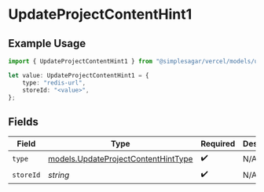 # UpdateProjectContentHint1

## Example Usage

```typescript
import { UpdateProjectContentHint1 } from "@simplesagar/vercel/models/updateprojectop.js";

let value: UpdateProjectContentHint1 = {
    type: "redis-url",
    storeId: "<value>",
};
```

## Fields

| Field                                                                            | Type                                                                             | Required                                                                         | Description                                                                      |
| -------------------------------------------------------------------------------- | -------------------------------------------------------------------------------- | -------------------------------------------------------------------------------- | -------------------------------------------------------------------------------- |
| `type`                                                                           | [models.UpdateProjectContentHintType](../models/updateprojectcontenthinttype.md) | :heavy_check_mark:                                                               | N/A                                                                              |
| `storeId`                                                                        | *string*                                                                         | :heavy_check_mark:                                                               | N/A                                                                              |